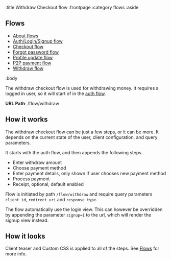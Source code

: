 :title Withdraw Checkout flow
:frontpage
:category flows
:aside
## Flows
- [About flows](/flows/flows/)
- [Auth/Login/Signup flow](/flows/auth-flow/)
- [Checkout flow](/flows/checkout-flow/)
- [Forgot password flow](/flows/password-flow/)
- [Profile update flow](/flows/profile-update-flow/)
- [P2P payment flow](/flows/p2p-checkout-flow/)
- [Withdraw flow](/flows/withdraw-flow/)

:body

The withdraw checkout flow is used for withdrawing money. It requires a logged in user, so it will start of in the [auth flow](/flows/auth-flow/).

**URL Path**: /flow/withdraw

## How it works
The withdraw checkout flow can be just a few steps, or it can be more. It depends on the current state of the user, client configuration, and query parameters.

It starts with the auth flow, and then appends the following steps.

* Enter withdraw amount
* Choose payment method
* Enter payment details, only shown if user chooses new payment method
* Process payment
* Receipt, optional, default enabled

Flow is initiated by path `/flow/withdraw` and require query parameters `client_id`, `redirect_uri` and `response_type`.

The flow automatically use the login view. This can however be overridden by appending the parameter `signup=1` to the url, which will render the signup view instead.

## How it looks
Client teaser and Custom CSS is applied to all of the steps. See [Flows](/flows/flows/) for more info.